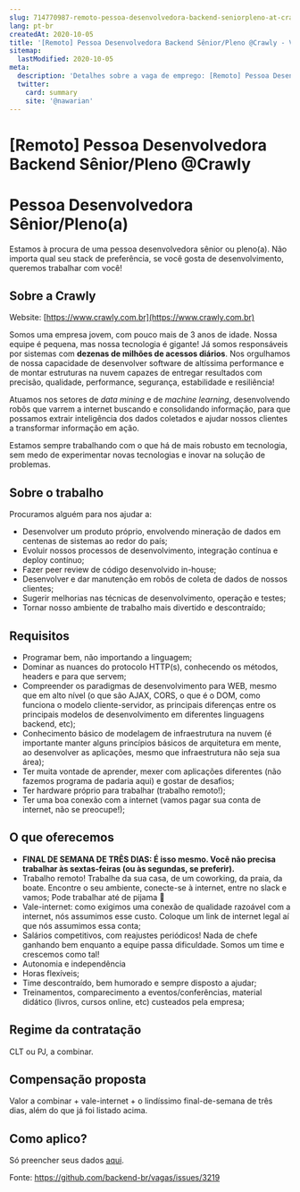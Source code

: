 ```yaml
---
slug: 714770987-remoto-pessoa-desenvolvedora-backend-seniorpleno-at-crawly
lang: pt-br
createdAt: 2020-10-05
title: '[Remoto] Pessoa Desenvolvedora Backend Sênior/Pleno @Crawly - Vaga de Emprego'
sitemap:
  lastModified: 2020-10-05
meta:
  description: 'Detalhes sobre a vaga de emprego: [Remoto] Pessoa Desenvolvedora Backend Sênior/Pleno @Crawly'
  twitter:
    card: summary
    site: '@nawarian'
---
```


# [Remoto] Pessoa Desenvolvedora Backend Sênior/Pleno @Crawly

# Pessoa Desenvolvedora Sênior/Pleno(a)

Estamos à procura de uma pessoa desenvolvedora sênior ou pleno(a). Não importa qual seu stack de preferência, se você gosta de desenvolvimento, queremos trabalhar com você!

## Sobre a Crawly

Website: [https://www.crawly.com.br](https://www.crawly.com.br)

Somos uma empresa jovem, com pouco mais de 3 anos de idade. Nossa equipe é pequena, mas nossa tecnologia é gigante! Já somos responsáveis por sistemas com **dezenas de milhões de acessos diários**. Nos orgulhamos de nossa capacidade de desenvolver software de altíssima performance e de montar estruturas na nuvem capazes de entregar resultados com precisão, qualidade, performance, segurança, estabilidade e resiliência!

Atuamos nos setores de *data mining* e de *machine learning*, desenvolvendo robôs que varrem a internet buscando e consolidando informação, para que possamos extrair inteligência dos dados coletados e ajudar nossos clientes a transformar informação em ação.

Estamos sempre trabalhando com o que há de mais robusto em tecnologia, sem medo de experimentar novas tecnologias e inovar na solução de problemas.

## Sobre o trabalho

Procuramos alguém para nos ajudar a:

* Desenvolver um produto próprio, envolvendo mineração de dados em centenas de sistemas ao redor do país;
* Evoluir nossos processos de desenvolvimento, integração contínua e deploy contínuo;
* Fazer peer review de código desenvolvido in-house;
* Desenvolver e dar manutenção em robôs de coleta de dados de nossos clientes;
* Sugerir melhorias nas técnicas de desenvolvimento, operação e testes;
* Tornar nosso ambiente de trabalho mais divertido e descontraído;

## Requisitos

* Programar bem, não importando a linguagem;
* Dominar as nuances do protocolo HTTP(s), conhecendo os métodos, headers e para que servem;
* Compreender os paradigmas de desenvolvimento para WEB, mesmo que em alto nível (o que são AJAX, CORS, o que é o DOM, como funciona o modelo cliente-servidor, as principais diferenças entre os principais modelos de desenvolvimento em diferentes linguagens backend, etc);
* Conhecimento básico de modelagem de infraestrutura na nuvem (é importante manter alguns princípios básicos de arquitetura em mente, ao desenvolver as aplicações, mesmo que infraestrutura não seja sua área);
* Ter muita vontade de aprender, mexer com aplicações diferentes (não fazemos programa de padaria aqui) e gostar de desafios;
* Ter hardware próprio para trabalhar (trabalho remoto!);
* Ter uma boa conexão com a internet (vamos pagar sua conta de internet, não se preocupe!);

## O que oferecemos

* **FINAL DE SEMANA DE TRÊS DIAS: É isso mesmo. Você não precisa trabalhar às sextas-feiras (ou às segundas, se preferir).**
* Trabalho remoto! Trabalhe da sua casa, de um coworking, da praia, da boate. Encontre o seu ambiente, conecte-se à internet, entre no slack e vamos; Pode trabalhar até de pijama :slightly_smiling_face:
* Vale-internet: como exigimos uma conexão de qualidade razoável com a internet, nós assumimos esse custo. Coloque um link de internet legal aí que nós assumimos essa conta;
* Salários competitivos, com reajustes periódicos! Nada de chefe ganhando bem enquanto a equipe passa dificuldade. Somos um time e crescemos como tal!
* Autonomia e independência
* Horas flexíveis;
* Time descontraído, bem humorado e sempre disposto a ajudar;
* Treinamentos, comparecimento a eventos/conferências, material didático (livros, cursos online, etc) custeados pela empresa;

## Regime da contratação

CLT ou PJ, a combinar.

## Compensação proposta

Valor a combinar + vale-internet + o lindíssimo final-de-semana de três dias, além do que já foi listado acima.

## Como aplico?

Só preencher seus dados [aqui](https://crawly.recruitee.com/#/).

Fonte: https://github.com/backend-br/vagas/issues/3219